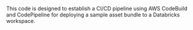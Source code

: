 This code is designed to establish a CI/CD pipeline using AWS CodeBuild and CodePipeline for deploying a sample asset bundle to a Databricks workspace.
